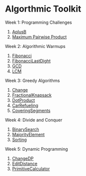 # Algorthmic Toolkit #

Week 1: Programming Challenges  <br />
1. [AplusB](https://github.com/biz-whitney/Coursera-Data-Structures-and-Algorithms-Specialization-/blob/master/Algorithmic%20Toolkit/Week1_programming_challenges%20/APlusB.java) <br />
1. [Maximum Pairwise Product](https://github.com/biz-whitney/Coursera-Data-Structures-and-Algorithms-Specialization-/blob/master/Algorithmic%20Toolkit/Week1_programming_challenges%20/APlusB.java) 

Week 2: Algorithmic Warmups  <br />
1. [Fibonacci](https://github.com/biz-whitney/Coursera-Data-Structures-and-Algorithms-Specialization-/blob/master/Algorithmic%20Toolkit/Week2_algorithmic_warmup/Fibonacci.java) <br />
2. [FibonacciLastDight](https://github.com/biz-whitney/Coursera-Data-Structures-and-Algorithms-Specialization-/blob/master/Algorithmic%20Toolkit/Week2_algorithmic_warmup/FibonacciLastDigit.java) <br />
3. [GCD](https://github.com/biz-whitney/Coursera-Data-Structures-and-Algorithms-Specialization-/blob/master/Algorithmic%20Toolkit/Week2_algorithmic_warmup/GCD.java) <br />
4. [LCM](https://github.com/biz-whitney/Coursera-Data-Structures-and-Algorithms-Specialization-/blob/master/Algorithmic%20Toolkit/Week2_algorithmic_warmup/LCM.java) <br />

Week 3: Greedy Algorithms
1. [Change](https://github.com/biz-whitney/Coursera-Data-Structures-and-Algorithms-Specialization-/blob/master/Algorithmic%20Toolkit/Week3_greedy_algorithms/Change.java) <br />
2. [FractionalKnapsack](https://github.com/biz-whitney/Coursera-Data-Structures-and-Algorithms-Specialization-/blob/master/Algorithmic%20Toolkit/Week3_greedy_algorithms/FractionalKnapsack.java) <br />
3. [DotProduct](https://github.com/biz-whitney/Coursera-Data-Structures-and-Algorithms-Specialization-/blob/master/Algorithmic%20Toolkit/Week3_greedy_algorithms/DotProduct.java) <br />
4. [CarRefueling](https://github.com/biz-whitney/Coursera-Data-Structures-and-Algorithms-Specialization-/blob/master/Algorithmic%20Toolkit/Week3_greedy_algorithms/CarFueling.java) <br />
5. [CoveringSegments](https://github.com/biz-whitney/Coursera-Data-Structures-and-Algorithms-Specialization-/blob/master/Algorithmic%20Toolkit/Week3_greedy_algorithms/CoveringSegments.java) <br />

Week 4: Divide and Conquer
1. [BinarySearch](https://github.com/biz-whitney/Coursera-Data-Structures-and-Algorithms-Specialization-/blob/master/Algorithmic%20Toolkit/Week4_divide_and_conquer/BinarySearch.java) <br />
2. [MajorityElement](https://github.com/biz-whitney/Coursera-Data-Structures-and-Algorithms-Specialization-/blob/master/Algorithmic%20Toolkit/Week4_divide_and_conquer/MajorityElement.java)
3. [Sorting](https://github.com/biz-whitney/Coursera-Data-Structures-and-Algorithms-Specialization-/blob/master/Algorithmic%20Toolkit/Week4_divide_and_conquer/Sorting.java) <br />

Week 5: Dynamic Programming
1. [ChangeDP](https://github.com/biz-whitney/Coursera-Data-Structures-and-Algorithms-Specialization-/blob/master/Algorithmic%20Toolkit/Week5_dynamic_programming1/ChangeDP.java) <br />
2. [EditDistance](https://github.com/biz-whitney/Coursera-Data-Structures-and-Algorithms-Specialization-/blob/master/Algorithmic%20Toolkit/Week5_dynamic_programming1/EditDistance.java) <br />
3. [PrimitiveCalculator](https://github.com/biz-whitney/Coursera-Data-Structures-and-Algorithms-Specialization-/blob/master/Algorithmic%20Toolkit/Week5_dynamic_programming1/PrimitiveCalculator.java) <br />
